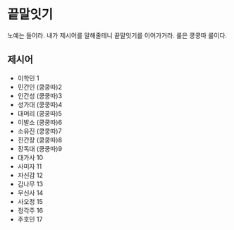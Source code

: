 # 끝말잇기

노예는 들어라. 내가 제시어를 말해줄테니 끝말잇기를 이어가거라. 룰은 쿵쿵따 룰이다.



## 제시어

+ 이학민 1
+ 민간인 (쿵쿵따)2
+ 인간성 (쿵쿵따)3
+ 성가대 (쿵쿵따)4
+ 대머리 (쿵쿵따)5
+ 이발소 (쿵쿵따)6
+ 소유진 (쿵쿵따)7
+ 진간장 (쿵쿵따)8
+ 장독대 (쿵쿵따)9
+ 대가사 10
+ 사미자 11
+ 자신감 12
+ 감나무 13
+ 무신사 14
+ 사오정 15
+ 정각주 16
+ 주호민 17

